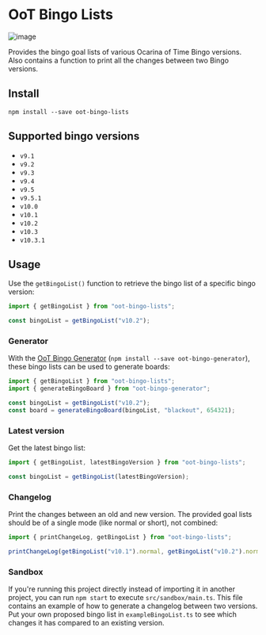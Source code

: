 # OoT Bingo Lists

![image](https://img.shields.io/npm/v/oot-bingo-lists)

Provides the bingo goal lists of various Ocarina of Time Bingo versions. Also contains a function to print all the
changes between two Bingo versions.

## Install

```
npm install --save oot-bingo-lists
```

## Supported bingo versions

* `v9.1`
* `v9.2`
* `v9.3`
* `v9.4`
* `v9.5`
* `v9.5.1`
* `v10.0`
* `v10.1`
* `v10.2`
* `v10.3`
* `v10.3.1`

## Usage

Use the `getBingoList()` function to retrieve the bingo list of a specific bingo version:

```ts
import { getBingoList } from "oot-bingo-lists";

const bingoList = getBingoList("v10.2");
```

### Generator

With
the [OoT Bingo Generator](https://github.com/ootbingo/oot-bingo-generator) (`npm install --save oot-bingo-generator`),
these bingo lists can be used to generate boards:

```ts
import { getBingoList } from "oot-bingo-lists";
import { generateBingoBoard } from "oot-bingo-generator";

const bingoList = getBingoList("v10.2");
const board = generateBingoBoard(bingoList, "blackout", 654321);
```

### Latest version

Get the latest bingo list:

```ts
import { getBingoList, latestBingoVersion } from "oot-bingo-lists";

const bingoList = getBingoList(latestBingoVersion);
```

### Changelog

Print the changes between an old and new version. The provided goal lists should be of a single mode (like normal or
short), not combined:

```ts
import { printChangeLog, getBingoList } from "oot-bingo-lists";

printChangeLog(getBingoList("v10.1").normal, getBingoList("v10.2").normal);
```

### Sandbox

If you're running this project directly instead of importing it in another project, you can run `npm start` to
execute `src/sandbox/main.ts`. This file contains an example of how to generate a changelog between two versions. Put
your own proposed bingo list in `exampleBingoList.ts` to see which changes it has compared to an existing version.